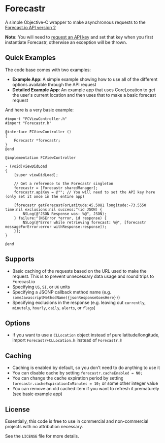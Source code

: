 Forecastr
=========

A simple Objective-C wrapper to make asynchronous requests to the [Forecast.io API version 2](https://developer.forecast.io/docs/v2)

**Note:** You will need to [request an API key](https://developer.forecast.io) and set that key when you first instantiate Forecastr, otherwise an exception will be thrown.

## Quick Examples ##

The code base comes with two examples:
* **Example App**: A simple example showing how to use all of the different options available through the API request
* **Detailed Example App**: An example app that uses CoreLocation to get the user's current location and then uses that to make a basic forecast request

And here is a very basic example:

```objc
#import "FCViewController.h"
#import "Forecastr.h"

@interface FCViewController ()
{
    Forecastr *forecastr;
}
@end

@implementation FCViewController

- (void)viewDidLoad
{
    [super viewDidLoad];
    
    // Get a reference to the Forecastr singleton
    forecastr = [Forecastr sharedManager];
    forecastr.apiKey = @""; // You will need to set the API key here (only set it once in the entire app)

    [forecastr getForecastForLatitude:45.5081 longitude:-73.5550 time:nil exclusions:nil success:^(id JSON) {
        NSLog(@"JSON Response was: %@", JSON);
    } failure:^(NSError *error, id response) {
        NSLog(@"Error while retrieving forecast: %@", [forecastr messageForError:error withResponse:response]);
    }];
}

@end
```

## Supports ##
* Basic caching of the requests based on the URL used to make the request.  This is to prevent unnecessary data usage and round trips to Forecast.io
* Specifying `US`, `SI`, or `UK` units
* Specifying a JSONP callback method name (e.g. `someJavascriptMethodName({jsonResponseGoesHere})`)
* Specifying exclusions in the response (e.g. leaving out `currently`, `minutely`, `hourly`, `daily`, `alerts`, or `flags`)

## Options ##
* If you want to use a `CLLocation` object instead of pure latitude/longitude, import `Forecastr+CLLocation.h` instead of `Forecastr.h`

## Caching ##
* Caching is enabled by default, so you don't need to do anything to use it 
* You can disable cache by setting `forecastr.cacheEnabled = NO;` 
* You can change the cache expiration period by setting `forecastr.cacheExpirationInMinutes = 10;` or some other integer value
* You can remove an old cached item if you want to refresh it prematurely (see basic example app)

## License ##

Essentially, this code is free to use in commercial and non-commercial projects with no attribution necessary.

See the `LICENSE` file for more details.